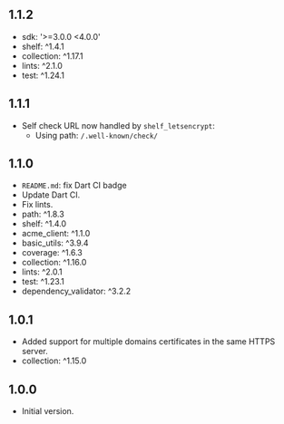 ## 1.1.2

- sdk: '>=3.0.0 <4.0.0'
- shelf: ^1.4.1
- collection: ^1.17.1
- lints: ^2.1.0
- test: ^1.24.1

## 1.1.1

- Self check URL now handled by `shelf_letsencrypt`:
  - Using path: `/.well-known/check/`

## 1.1.0

- `README.md`: fix Dart CI badge
- Update Dart CI.
- Fix lints.
- path: ^1.8.3
- shelf: ^1.4.0
- acme_client: ^1.1.0
- basic_utils: ^3.9.4
- coverage: ^1.6.3
- collection: ^1.16.0
- lints: ^2.0.1
- test: ^1.23.1
- dependency_validator: ^3.2.2

## 1.0.1

- Added support for multiple domains certificates in the same HTTPS server.
- collection: ^1.15.0

## 1.0.0

- Initial version.
